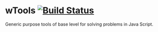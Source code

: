 
# wTools [![Build Status](https://travis-ci.org/Wandalen/wTools.svg?branch=master)](https://travis-ci.org/Wandalen/wTools)

Generic purpose tools of base level for solving problems in Java Script.









